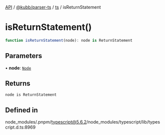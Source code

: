 [API](../../../../../packages.md) / [@kubb/parser-ts](../../../index.md) / [ts](../index.md) / isReturnStatement

# isReturnStatement()

```ts
function isReturnStatement(node): node is ReturnStatement
```

## Parameters

• **node**: [`Node`](../interfaces/Node.md)

## Returns

`node is ReturnStatement`

## Defined in

node\_modules/.pnpm/typescript@5.6.2/node\_modules/typescript/lib/typescript.d.ts:8969
